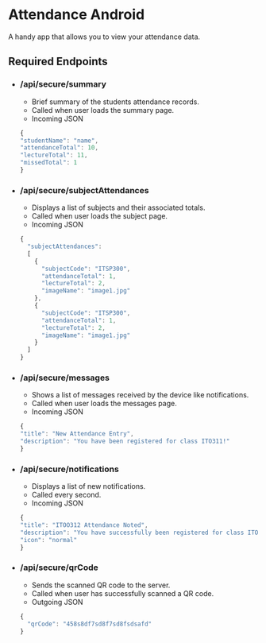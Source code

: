 # Attendance Android
A handy app that allows you to view your attendance data.

## Required Endpoints
* ### /api/secure/__summary__
  * Brief summary of the students attendance records.
  * Called when user loads the summary page.
  * Incoming JSON
  ```javascript
  {
  "studentName": "name",
  "attendanceTotal": 10,
  "lectureTotal": 11,
  "missedTotal": 1
  }
  ```
* ### /api/secure/subjectAttendances
  * Displays a list of subjects and their associated totals.
  * Called when user loads the subject page.
  * Incoming JSON
  ```javascript
  {
    "subjectAttendances": 
    [
      {
        "subjectCode": "ITSP300",
        "attendanceTotal": 1,
        "lectureTotal": 2,
        "imageName": "image1.jpg"
      },
      {
        "subjectCode": "ITSP300",
        "attendanceTotal": 1,
        "lectureTotal": 2,
        "imageName": "image1.jpg"
      }
    ]
  }
  ```
* ### /api/secure/messages
  * Shows a list of messages received by the device like notifications.
  * Called when user loads the messages page.
  * Incoming JSON
  ```javascript
  {
  "title": "New Attendance Entry",
  "description": "You have been registered for class ITO311!"
  }
  ```
* ### /api/secure/notifications
  * Displays a list of new notifications.
  * Called every second.
  * Incoming JSON
  ```javascript
  {
  "title": "ITOO312 Attendance Noted",
  "description": "You have successfully been registered for class ITOO312!",
  "icon": "normal"
  }
  ```
* ### /api/secure/qrCode
  * Sends the scanned QR code to the server.
  * Called when user has successfully scanned a QR code.
  * Outgoing JSON
  ```javascript
  {
    "qrCode": "458s8df7sd8f7sd8fsdsafd"
  }
   ```
